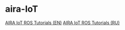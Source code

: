 # aira-IoT

[AIRA IoT ROS Tutorials (EN)](https://github.com/airalab/aira-IoT/wiki/AIRA-IoT-ROS-Tutorials-%28EN%29)
[AIRA IoT ROS Tutorials (RU)](https://github.com/airalab/aira-IoT/wiki/AIRA-IoT-ROS-Tutorials-%28RU%29)
